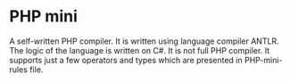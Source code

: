 # PHP mini

A self-written PHP compiler. It is written using language compiler ANTLR. The logic of the language is written on C#. It is not full PHP compiler. It supports just a few operators and types which are presented in PHP-mini-rules file.
